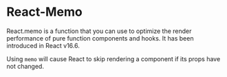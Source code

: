 # React-Memo
React.memo is a function that you can use to optimize the render performance of pure function components and hooks. It has been introduced in React v16.6.

Using `memo` will cause React to skip rendering a component if its props have not changed.
